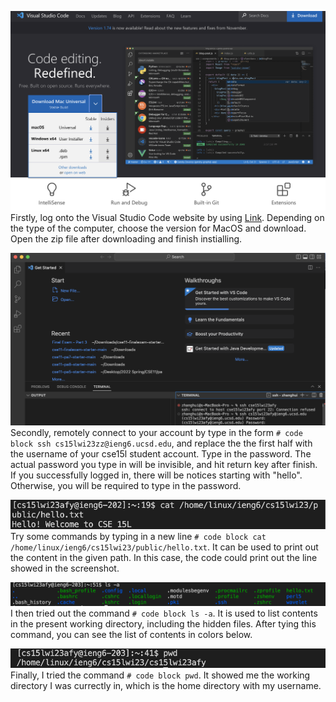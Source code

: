 ![Image](install.png)
Firstly, log onto the Visual Studio Code website by using [Link](http://code.visualstudio.com).
Depending on the type of the computer, choose the version for MacOS and download. 
Open the zip file after downloading and finish instialling.

![Image](logIn.png)
Secondly, remotely connect to your account by type in the form ```# code block ssh cs15lwi23zz@ieng6.ucsd.edu```, and replace the the first half with the username of your cse15l student account.
Type in the password. The actual password you type in will be invisible, and hit return key after finish.
If you successfully logged in, there will be notices starting with "hello". Otherwise, you will be required to type in the password. 

![Image](commands.png)
Try some commands by typing in a new line ```# code block cat /home/linux/ieng6/cs15lwi23/public/hello.txt```. It can be used to print out the content in the given path. In this case, the code could print out the line showed in the screenshot.

![Image](command1.png)
I then tried out the command ```# code block ls -a```. It is used to list contents in the present working directory, including the hidden files. After tying this command, you can see the list of contents in colors below.

![Image](command2.png)
Finally, I tried the command ```# code block pwd```. It showed me the working directory I was currectly in, which is the home directory with my username. 
